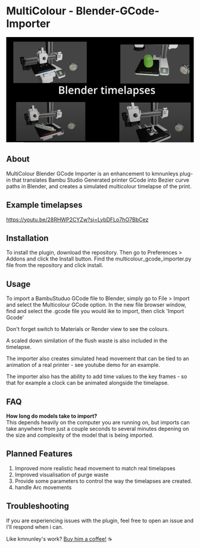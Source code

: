 # MultiColour - Blender-GCode-Importer

![Youtube Thumbnail](/images/YoutubeThumbnail.png)


## About

MultiColour Blender GCode Importer is an enhancement to kmnunleys  plug-in that translates Bambu Studio Generated printer GCode into Bezier curve paths in Blender, and creates a simulated multicolour timelapse of the print.

## Example timelapses
https://youtu.be/28RHWP2CYZw?si=LybDFLo7hO7BbCez


## Installation
To install the plugin, download the repository. Then go to Preferences > Addons and click the Install button. Find the multicolour_gcode_importer.py file from the repository and click install.

## Usage
To import a BambuStuduo GCode file to Blender, simply go to File > Import and select the Multicolour GCode option. In the new file browser window, find and select the .gcode file you would ike to import, then click 'Import Gcode'

Don't forget switch to Materials or Render view to see the colours.

A scaled down similation of the flush waste is also included in the timelapse.

The importer also creates simulated head movement that can be tied to an animation of a real printer - see youtube demo for an example.

The importer also has the ability to add time values to the key frames - so that for example a clock can be animated alongside the timelapse.


## FAQ
**How long do models take to import?**<br>
This depends heavily on the computer you are running on, but imports can take anywhere from just a couple seconds to several minutes depening on the size and complexity of the model that is being imported.



## Planned Features
1. Improved more realistic head movement to match real timelapses
2. Improved visualisation of purge waste
3. Provide some parameters to control the way the timelapses are created.
4. handle Arc movements

## Troubleshooting
If you are experiencing issues with the plugin, feel free to open an issue and I'll respond when i can.


Like kmnunley's work?
[Buy him a coffee!](https://www.buymeacoffee.com/kmnunley) :coffee:
